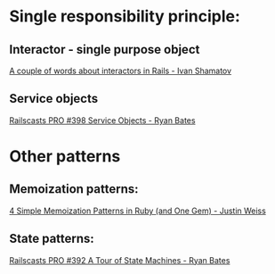 # Single responsibility principle:

## Interactor - single purpose object
[A couple of words about interactors in Rails - Ivan Shamatov](https://mkdev.me/en/posts/a-couple-of-words-about-interactors-in-rails)

## Service objects
[Railscasts PRO #398 Service Objects - Ryan Bates](https://www.youtube.com/watch?v=uIp6N89PH-c)

# Other patterns
## Memoization patterns:

[4 Simple Memoization Patterns in Ruby (and One Gem) - Justin Weiss](http://www.justinweiss.com/articles/4-simple-memoization-patterns-in-ruby-and-one-gem/)

## State patterns:
[Railscasts PRO #392 A Tour of State Machines - Ryan Bates](https://www.youtube.com/watch?v=ZJ93c-jklCg)
